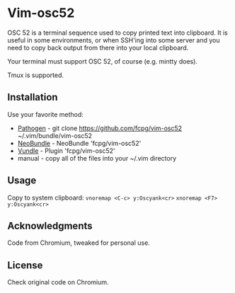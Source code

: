 Vim-osc52
==========
OSC 52 is a terminal sequence used to copy printed text into clipboard.
It is useful in some environments, or when SSH'ing into some server and you
need to copy back output from there into your local clipboard.

Your terminal must support OSC 52, of course (e.g. mintty does).

Tmux is supported.

Installation
-------------
Use your favorite method:
*  [Pathogen][1] - git clone https://github.com/fcpg/vim-osc52 ~/.vim/bundle/vim-osc52
*  [NeoBundle][2] - NeoBundle 'fcpg/vim-osc52'
*  [Vundle][3] - Plugin 'fcpg/vim-osc52'
*  manual - copy all of the files into your ~/.vim directory

Usage
------
Copy to system clipboard:
  `vnoremap <C-c> y:Oscyank<cr>`
  `xnoremap <F7> y:Oscyank<cr>`

Acknowledgments
----------------
Code from Chromium, tweaked for personal use.

License
--------
Check original code on Chromium.

[1]: https://github.com/tpope/vim-pathogen
[2]: https://github.com/Shougo/neobundle.vim
[3]: https://github.com/gmarik/vundle
